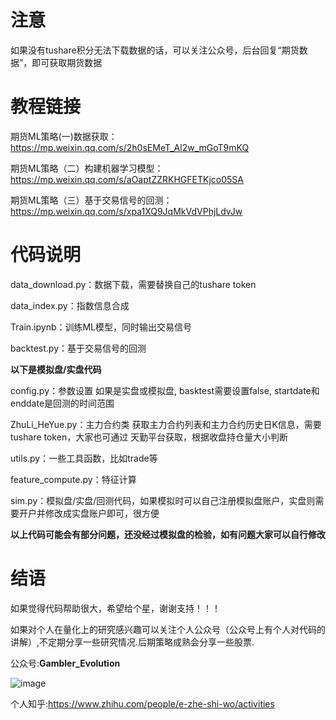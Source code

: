 # 注意
如果没有tushare积分无法下载数据的话，可以关注公众号，后台回复“期货数据”，即可获取期货数据

# 教程链接
期货ML策略(一)数据获取：
https://mp.weixin.qq.com/s/2h0sEMeT_Al2w_mGoT9mKQ

期货ML策略（二）构建机器学习模型：
https://mp.weixin.qq.com/s/aOaptZZRKHGFETKjco05SA

期货ML策略（三）基于交易信号的回测：
https://mp.weixin.qq.com/s/xpa1XQ9JqMkVdVPhjLdvJw

# 代码说明
data_download.py：数据下载，需要替换自己的tushare token

data_index.py：指数信息合成

Train.ipynb：训练ML模型，同时输出交易信号

backtest.py：基于交易信号的回测

**以下是模拟盘/实盘代码**

config.py：参数设置 如果是实盘或模拟盘, basktest需要设置false, startdate和enddate是回测的时间范围

ZhuLi_HeYue.py：主力合约类  获取主力合约列表和主力合约历史日K信息，需要tushare token，大家也可通过 天勤平台获取，根据收盘持仓量大小判断

utils.py：一些工具函数，比如trade等

feature_compute.py：特征计算

sim.py：模拟盘/实盘/回测代码，如果模拟时可以自己注册模拟盘账户，实盘则需要开户并修改成实盘账户即可，很方便

**以上代码可能会有部分问题，还没经过模拟盘的检验，如有问题大家可以自行修改**

# 结语
如果觉得代码帮助很大，希望给个星，谢谢支持！！！

如果对个人在量化上的研究感兴趣可以关注个人公众号（公众号上有个人对代码的讲解）,不定期分享一些研究情况.后期策略成熟会分享一些股票.

公众号:**Gambler_Evolution**

 ![image](https://github.com/wbbhcb/futures_strategy/blob/master/qrcode.jpg)

个人知乎:https://www.zhihu.com/people/e-zhe-shi-wo/activities
